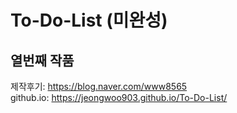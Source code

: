 # To-Do-List (미완성)
## 열번째 작품
제작후기: https://blog.naver.com/www8565<br />
github.io: https://jeongwoo903.github.io/To-Do-List/
